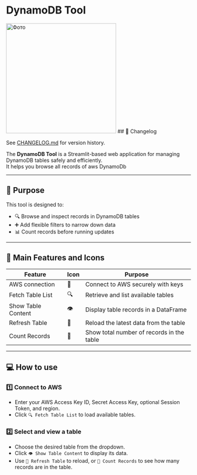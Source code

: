 # DynamoDB Tool

<img src="[images/image.jpeg](https://github.com/k30medvedev/dynamo-db-full-scan-tool/blob/master/images/image.jpg)" alt="Фото" width="300"/>
## 📓 Changelog

See [CHANGELOG.md](./CHANGELOG.md) for version history.

The **DynamoDB Tool** is a Streamlit-based web application for managing DynamoDB tables safely and efficiently.  
It helps you browse all records of aws DynamoDb

---

## 🌟 Purpose

This tool is designed to:

- 🔍 Browse and inspect records in DynamoDB tables  
- ➕ Add flexible filters to narrow down data  
- 📊 Count records before running updates  

---

## 🚀 Main Features and Icons

| Feature                | Icon   | Purpose                                      |
|------------------------|--------|---------------------------------------------|
| AWS connection        | 🔐     | Connect to AWS securely with keys           |
| Fetch Table List      | 🔍     | Retrieve and list available tables          |
| Show Table Content    | 👁️     | Display table records in a DataFrame        |
| Refresh Table         | 🔄     | Reload the latest data from the table       |
| Count Records        | 🔢     | Show total number of records in the table   |
---

## 💻 How to use

### 1️⃣ Connect to AWS
- Enter your AWS Access Key ID, Secret Access Key, optional Session Token, and region.
- Click `🔍 Fetch Table List` to load available tables.

### 2️⃣ Select and view a table
- Choose the desired table from the dropdown.
- Click `👁️ Show Table Content` to display its data.
- Use `🔄 Refresh Table` to reload, or `🔢 Count Records` to see how many records are in the table.

